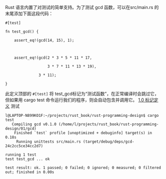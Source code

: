 Rust 语言内置了对测试的简单支持。为了测试 gcd 函数，可以在src/main.rs 的末尾添加下面这段代码：
```
#[test]

fn test_gcd() {

    assert_eq!(gcd(14, 15), 1);

  

    assert_eq!(gcd(2 * 3 * 5 * 11 * 17,

                   3 * 7 * 11 * 13 * 19),

               3 * 11);

}
```
此定义顶部的 `#[test]` 将 test_gcd标记为“测试函数”​，在正常编译时会跳过它，但如果用 cargo test 命令运行我们的程序，则会自动包含并调用它。
[1.0 标记定义](../../../../Rust/Area/1%20基本概念/2%20进阶/2.2%20类型系统、数据布局/2.2.6%20语法细节/标记/1.0%20标记定义.md)
测试
```
l@LAPTOP-N899KO1F:~/projects/rust_book/rust-programming-design$ cargo test
   Compiling gcd v0.1.0 (/home/l/projects/rust_book/rust-programming-design/01/gcd)
    Finished `test` profile [unoptimized + debuginfo] target(s) in 0.18s
     Running unittests src/main.rs (target/debug/deps/gcd-24c2cc5ce34cc2d7)

running 1 test
test test_gcd ... ok

test result: ok. 1 passed; 0 failed; 0 ignored; 0 measured; 0 filtered out; finished in 0.00s
```